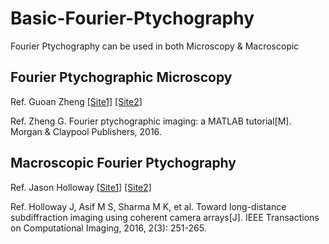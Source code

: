 # Basic-Fourier-Ptychography
Fourier Ptychography can be used in both Microscopy & Macroscopic 
## Fourier Ptychographic Microscopy
Ref. Guoan Zheng [[Site1]](https://smartimaging.uconn.edu/fourier-ptychtography/)   [[Site2]](http://www.biophot.caltech.edu/research/fpm.html)

Ref. Zheng G. Fourier ptychographic imaging: a MATLAB tutorial[M]. Morgan & Claypool Publishers, 2016.

## Macroscopic Fourier Ptychography
Ref. Jason Holloway [[Site1]](https://github.com/jason-holloway?tab=overview&from=2017-12-01&to=2017-12-31)  [[Site2]](http://www.jrholloway.com/projects/towardCCA/)

Ref. Holloway J, Asif M S, Sharma M K, et al. Toward long-distance subdiffraction imaging using coherent camera arrays[J]. IEEE Transactions on Computational Imaging, 2016, 2(3): 251-265.

